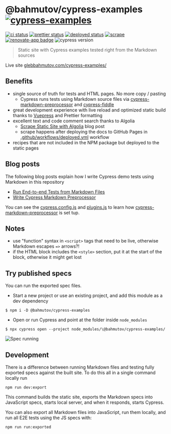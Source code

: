 # @bahmutov/cypress-examples [![cypress-examples](https://img.shields.io/endpoint?url=https://dashboard.cypress.io/badge/simple/dis6wg/master&style=flat&logo=cypress)](https://dashboard.cypress.io/projects/dis6wg/runs)

[![ci status][ci image]][ci url] [![prettier status][prettier image]][prettier url] [![deployed status][deployed image]][deployed url] [![scrape](https://github.com/bahmutov/cypress-examples/actions/workflows/scrape.yml/badge.svg?branch=master)](https://github.com/bahmutov/cypress-examples/actions/workflows/scrape.yml) [![renovate-app badge][renovate-badge]][renovate-app] ![cypress version](https://img.shields.io/badge/cypress-13.10.0-brightgreen)

> Static site with Cypress examples tested right from the Markdown sources

Live site [glebbahmutov.com/cypress-examples/](https://glebbahmutov.com/cypress-examples/)

## Benefits

- single source of truth for tests and HTML pages. No more copy / pasting
  - Cypress runs tests using Markdown source files via [cypress-markdown-preprocessor](https://github.com/bahmutov/cypress-markdown-preprocessor) and [cypress-fiddle](https://github.com/cypress-io/cypress-fiddle)
- great development experience with live reload and optimized static build thanks to [Vuepress][vuepress] and Prettier formatting
- excellent text and code comment search thanks to Algolia
  - [Scrape Static Site with Algolia](https://glebbahmutov.com/blog/scrape-static-site-with-algolia/) blog post
  - scrape happens after deploying the docs to GitHub Pages in [.github/workflows/deployed.yml](.github/workflows/deployed.yml) workflow
- recipes that are not included in the NPM package but deployed to the static pages

## Blog posts

The following blog posts explain how I write Cypress demo tests using Markdown in this repository

- [Run End-to-end Tests from Markdown Files](https://glebbahmutov.com/blog/cypress-fiddle/)
- [Write Cypress Markdown Preprocessor](https://glebbahmutov.com/blog/write-cypress-preprocessor/)

You can see the [cypress.config.js](./cypress.config.js) and [plugins.js](./plugins.js) to learn how [cypress-markdown-preprocessor](https://github.com/bahmutov/cypress-markdown-preprocessor) is set tup.

## Notes

- use "function" syntax in `<script>` tags that need to be live, otherwise Markdown escapes `=>` arrows?!
- if the HTML block includes the `<style>` section, put it at the start of the block, otherwise it might get lost

## Try published specs

You can run the exported spec files.

- Start a new project or use an existing project, and add this module as a dev dependency

```shell
$ npm i -D @bahmutov/cypress-examples
```

- Open or run Cypress and point at the folder inside `node_modules`

```shell
$ npx cypress open --project node_modules/\@bahmutov/cypress-examples/
```

![Spec running](images/specs.png)

## Development

There is a difference between running Markdown files and testing fully exported specs against the built site. To do this all in a single command locally run

```
npm run dev:export
```

This command builds the static site, exports the Markdown specs into JavaScript specs, starts local server, and when it responds, starts Cypress.

You can also export all Markdown files into JavaScript, run them locally, and run all E2E tests using the JS specs with:

```
npm run run:exported
```

[ci image]: https://github.com/bahmutov/cypress-examples/workflows/ci/badge.svg?branch=master
[ci url]: https://github.com/bahmutov/cypress-examples/actions?query=workflow%3Aci
[prettier image]: https://github.com/bahmutov/cypress-examples/workflows/prettier/badge.svg?branch=master
[prettier url]: https://github.com/bahmutov/cypress-examples/actions?query=workflow%3Aprettier
[deployed image]: https://github.com/bahmutov/cypress-examples/workflows/deployed/badge.svg?branch=master
[deployed url]: https://github.com/bahmutov/cypress-examples/actions?query=workflow%3Adeployed
[vuepress]: https://vuepress.vuejs.org/
[renovate-badge]: https://img.shields.io/badge/renovate-app-blue.svg
[renovate-app]: https://www.npmjs.com/package/renovate
